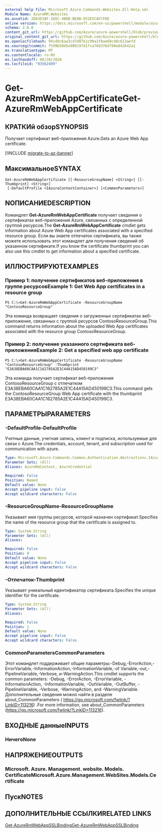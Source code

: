 ```yaml
---
external help file: Microsoft.Azure.Commands.Websites.dll-Help.xml
Module Name: AzureRM.Websites
ms.assetid: 2D83D38F-3A5C-40DB-BE8B-D52E5CAFCF6E
online version: https://docs.microsoft.com/en-us/powershell/module/azurerm.websites/get-azurermwebappcertificate
schema: 2.0.0
content_git_url: https://github.com/Azure/azure-powershell/blob/preview/src/ResourceManager/Websites/Commands.Websites/help/Get-AzureRmWebAppCertificate.md
original_content_git_url: https://github.com/Azure/azure-powershell/blob/preview/src/ResourceManager/Websites/Commands.Websites/help/Get-AzureRmWebAppCertificate.md
ms.openlocfilehash: 94cd9c6aa3c47d87b1c99a1f8ae68c48c613aefd
ms.sourcegitcommit: f599b50d5e980197d1fca769378df90a842b42a1
ms.translationtype: MT
ms.contentlocale: ru-RU
ms.lasthandoff: 08/20/2020
ms.locfileid: "93562499"
---
```

# <span data-ttu-id="1ed4d-101">Get-AzureRmWebAppCertificate</span><span class="sxs-lookup"><span data-stu-id="1ed4d-101">Get-AzureRmWebAppCertificate</span></span>

## <span data-ttu-id="1ed4d-102">КРАТКИй обзор</span><span class="sxs-lookup"><span data-stu-id="1ed4d-102">SYNOPSIS</span></span>
<span data-ttu-id="1ed4d-103">Получает сертификат веб-приложения Azure.</span><span class="sxs-lookup"><span data-stu-id="1ed4d-103">Gets an Azure Web App certificate.</span></span>

[!INCLUDE [migrate-to-az-banner](../../includes/migrate-to-az-banner.md)]

## <span data-ttu-id="1ed4d-104">Максимальное</span><span class="sxs-lookup"><span data-stu-id="1ed4d-104">SYNTAX</span></span>

```
Get-AzureRmWebAppCertificate [[-ResourceGroupName] <String>] [[-Thumbprint] <String>]
 [-DefaultProfile <IAzureContextContainer>] [<CommonParameters>]
```

## <span data-ttu-id="1ed4d-105">NОПИСАНИЕ</span><span class="sxs-lookup"><span data-stu-id="1ed4d-105">DESCRIPTION</span></span>
<span data-ttu-id="1ed4d-106">Командлет **Get-AzureRmWebAppCertificate** получает сведения о сертификатах веб-приложения Azure, связанных с определенной группой ресурсов.</span><span class="sxs-lookup"><span data-stu-id="1ed4d-106">The **Get-AzureRmWebAppCertificate** cmdlet gets information about Azure Web App certificates associated with a specified resource group.</span></span>
<span data-ttu-id="1ed4d-107">Если вы знаете отпечаток сертификата, вы также можете использовать этот командлет для получения сведений об указанном сертификате.</span><span class="sxs-lookup"><span data-stu-id="1ed4d-107">If you know the certificate thumbprint you can also use this cmdlet to get information about a specified certificate.</span></span>

## <span data-ttu-id="1ed4d-108">ИЛЛЮСТРИРУЮТ</span><span class="sxs-lookup"><span data-stu-id="1ed4d-108">EXAMPLES</span></span>

### <span data-ttu-id="1ed4d-109">Пример 1: получение сертификатов веб-приложения в группе ресурсов</span><span class="sxs-lookup"><span data-stu-id="1ed4d-109">Example 1: Get Web App certificates in a resource group</span></span>
```
PS C:\>Get-AzureRmWebAppCertificate -ResourceGroupName "ContosoResourceGroup"
```

<span data-ttu-id="1ed4d-110">Эта команда возвращает сведения о загруженных сертификатах веб-приложения, связанных с группой ресурсов ContosoResourceGroup.</span><span class="sxs-lookup"><span data-stu-id="1ed4d-110">This command returns information about the uploaded Web App certificates associated with the resource group ContosoResourceGroup.</span></span>

### <span data-ttu-id="1ed4d-111">Пример 2: получение указанного сертификата веб-приложения</span><span class="sxs-lookup"><span data-stu-id="1ed4d-111">Example 2: Get a specified web app certificate</span></span>
```
PS C:\>Get-AzureRmWebAppCertificate -ResourceGroupName "ContosoResourceGroup" -Thumbprint "E3A38EBA60CAA1C162785A2E1C44A15AD450199C3"
```

<span data-ttu-id="1ed4d-112">Эта команда получает сертификат веб-приложения ContosoResourceGroup с отпечатком E3A38EBA60CAA1C162785A2E1C44A15AD450199C3.</span><span class="sxs-lookup"><span data-stu-id="1ed4d-112">This command gets the ContosoResourceGroup Web App certificate with the thumbprint E3A38EBA60CAA1C162785A2E1C44A15AD450199C3.</span></span>

## <span data-ttu-id="1ed4d-113">ПАРАМЕТРЫ</span><span class="sxs-lookup"><span data-stu-id="1ed4d-113">PARAMETERS</span></span>

### <span data-ttu-id="1ed4d-114">-DefaultProfile</span><span class="sxs-lookup"><span data-stu-id="1ed4d-114">-DefaultProfile</span></span>
<span data-ttu-id="1ed4d-115">Учетные данные, учетная запись, клиент и подписка, используемые для связи с Azure.</span><span class="sxs-lookup"><span data-stu-id="1ed4d-115">The credentials, account, tenant, and subscription used for communication with azure.</span></span>

```yaml
Type: Microsoft.Azure.Commands.Common.Authentication.Abstractions.IAzureContextContainer
Parameter Sets: (All)
Aliases: AzureRmContext, AzureCredential

Required: False
Position: Named
Default value: None
Accept pipeline input: False
Accept wildcard characters: False
```

### <span data-ttu-id="1ed4d-116">-ResourceGroupName</span><span class="sxs-lookup"><span data-stu-id="1ed4d-116">-ResourceGroupName</span></span>
<span data-ttu-id="1ed4d-117">Указывает имя группы ресурсов, которой назначен сертификат.</span><span class="sxs-lookup"><span data-stu-id="1ed4d-117">Specifies the name of the resource group that the certificate is assigned to.</span></span>

```yaml
Type: System.String
Parameter Sets: (All)
Aliases:

Required: False
Position: 0
Default value: None
Accept pipeline input: False
Accept wildcard characters: False
```

### <span data-ttu-id="1ed4d-118">-Отпечаток</span><span class="sxs-lookup"><span data-stu-id="1ed4d-118">-Thumbprint</span></span>
<span data-ttu-id="1ed4d-119">Указывает уникальный идентификатор сертификата.</span><span class="sxs-lookup"><span data-stu-id="1ed4d-119">Specifies the unique identifier for the certificate.</span></span>

```yaml
Type: System.String
Parameter Sets: (All)
Aliases:

Required: False
Position: 1
Default value: None
Accept pipeline input: False
Accept wildcard characters: False
```

### <span data-ttu-id="1ed4d-120">CommonParameters</span><span class="sxs-lookup"><span data-stu-id="1ed4d-120">CommonParameters</span></span>
<span data-ttu-id="1ed4d-121">Этот командлет поддерживает общие параметры:-Debug,-ErrorAction,-ErrorVariable,-InformationAction,-InformationVariable,-of Variable,-out,-PipelineVariable,-Verbose, и-WarningAction.</span><span class="sxs-lookup"><span data-stu-id="1ed4d-121">This cmdlet supports the common parameters: -Debug, -ErrorAction, -ErrorVariable, -InformationAction, -InformationVariable, -OutVariable, -OutBuffer, -PipelineVariable, -Verbose, -WarningAction, and -WarningVariable.</span></span> <span data-ttu-id="1ed4d-122">Дополнительные сведения можно найти в разделе about_CommonParameters ( https://go.microsoft.com/fwlink/?LinkID=113216) .</span><span class="sxs-lookup"><span data-stu-id="1ed4d-122">For more information, see about_CommonParameters (https://go.microsoft.com/fwlink/?LinkID=113216).</span></span>

## <span data-ttu-id="1ed4d-123">ВХОДНЫЕ данные</span><span class="sxs-lookup"><span data-stu-id="1ed4d-123">INPUTS</span></span>

### <span data-ttu-id="1ed4d-124">Ничего</span><span class="sxs-lookup"><span data-stu-id="1ed4d-124">None</span></span>

## <span data-ttu-id="1ed4d-125">НАПРЯЖЕНИЕ</span><span class="sxs-lookup"><span data-stu-id="1ed4d-125">OUTPUTS</span></span>

### <span data-ttu-id="1ed4d-126">Microsoft. Azure. Management. website. Models. Certificate</span><span class="sxs-lookup"><span data-stu-id="1ed4d-126">Microsoft.Azure.Management.WebSites.Models.Certificate</span></span>

## <span data-ttu-id="1ed4d-127">Пуск</span><span class="sxs-lookup"><span data-stu-id="1ed4d-127">NOTES</span></span>

## <span data-ttu-id="1ed4d-128">ДОПОЛНИТЕЛЬНЫЕ ССЫЛКИ</span><span class="sxs-lookup"><span data-stu-id="1ed4d-128">RELATED LINKS</span></span>

[<span data-ttu-id="1ed4d-129">Get-AzureRmWebAppSSLBinding</span><span class="sxs-lookup"><span data-stu-id="1ed4d-129">Get-AzureRmWebAppSSLBinding</span></span>](./Get-AzureRmWebAppSSLBinding.md)


